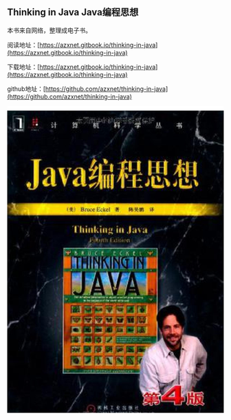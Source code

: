 ## Thinking in Java Java编程思想

本书来自网络，整理成电子书。

阅读地址：[https://azxnet.gitbook.io/thinking-in-java](https://azxnet.gitbook.io/thinking-in-java)

下载地址：[https://azxnet.gitbook.io/thinking-in-java](https://azxnet.gitbook.io/thinking-in-java)

github地址：[https://github.com/azxnet/thinking-in-java](https://github.com/azxnet/thinking-in-java)



![](/images/cover.jpg)

